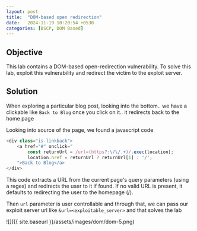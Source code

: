 ```yaml
---
layout: post
title:  "DOM-based open redirection"
date:   2024-11-19 10:20:54 +0530
categories: [BSCP, DOM Based]
---
```


## Objective 

This lab contains a DOM-based open-redirection vulnerability. To solve this lab, exploit this vulnerability and redirect the victim to the exploit server. 

## Solution 

When exploring a particular blog post, looking into the bottom.. we have a clickable like `Back to Blog` once you click on it.. it redirects back to the home page 

Looking into source of the page, we found a javascript code 

```js
<div class="is-linkback">
    <a href="#" onclick="
        const returnUrl = /url=(https?:\/\/.+)/.exec(location);
        location.href = returnUrl ? returnUrl[1] : '/';
    ">Back to Blog</a>
</div>
```

This code extracts a URL from the current page's query parameters (using a regex) and redirects the user to it if found. If no valid URL is present, it defaults to redirecting the user to the homepage (/).

Then `url` parameter is user controllable and through that, we can pass our exploit server url like `&url=<exploitable_server>` and that solves the lab 

![]({{ site.baseurl }}/assets/images/dom/dom-5.png)